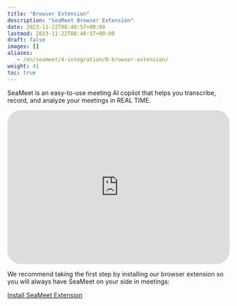 ```yaml
---
title: "Browser Extension"
description: "SeaMeet Browser Extension"
date: 2023-11-22T08:48:57+00:00
lastmod: 2023-11-22T08:48:57+00:00
draft: false
images: []
aliases:
   - /en/seameet/4-integration/0-browser-extension/
weight: 41
toc: true
---
```


SeaMeet is an easy-to-use meeting AI copilot that helps you transcribe, record, and analyze your meetings in REAL TIME.

   <iframe width="100%" height="350px" src="https://www.youtube.com/embed/?listType=playlist&list=PL8K7_LTqly47T5f653GqPNJT00FZpQOW6&index=6" title="YouTube video player" frameborder="0" allow="accelerometer; autoplay; clipboard-write; encrypted-media; gyroscope; picture-in-picture" allowfullscreen style="border-radius: 30px;"></iframe>

We recommend taking the first step by installing our browser extension so you will always have SeaMeet on your side in meetings: 


<div class="row justify-content-center">
    <div class="col-lg-9 col-xl-8 text-center">
        <p class="lead"></p>
        <a class="btn btn-primary btn-lg px-4 mb-2" href="https://chrome.google.com/webstore/detail/seameet-ai-meeting-minute/gkkhkniggakfgioeeclbllpihmipkcmn" role="button">Install SeaMeet Extension</a>
    </div>
</div>

